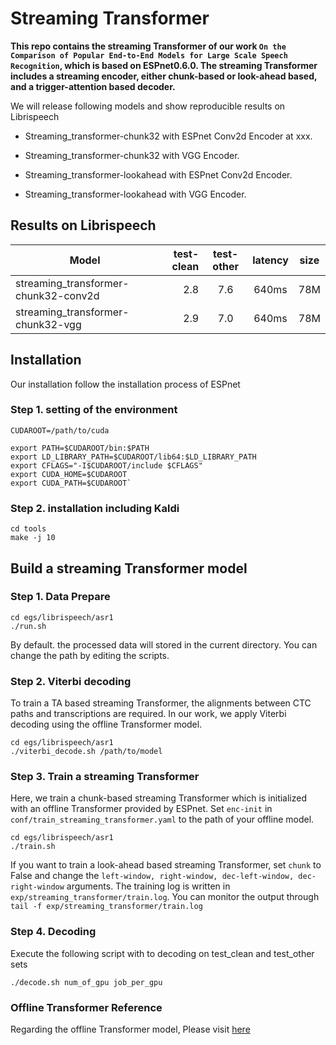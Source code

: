 # Streaming Transformer
**This repo contains the streaming Transformer of our work ``On the Comparison of Popular End-to-End Models for Large Scale Speech Recognition``, which is based on ESPnet0.6.0. The streaming Transformer includes a streaming encoder, either chunk-based or look-ahead based, and a trigger-attention based decoder.**

We will release following models and show reproducible results on Librispeech

* Streaming_transformer-chunk32 with ESPnet Conv2d Encoder at xxx.

*  Streaming_transformer-chunk32 with VGG Encoder.

*  Streaming_transformer-lookahead with ESPnet Conv2d Encoder.

*  Streaming_transformer-lookahead with VGG Encoder.

## Results on Librispeech
| Model        | test-clean   |  test-other  |latency  |size  |
| --------   | -----:  | :----:  |:----:  |:----:  |
| streaming_transformer-chunk32-conv2d     | 2.8   |   7.6    | 640ms  | 78M |
| streaming_transformer-chunk32-vgg	| 2.9 | 7.0 | 640ms | 78M |




## Installation
Our installation follow the installation process of ESPnet
### Step 1. setting of the environment
    CUDAROOT=/path/to/cuda
    
    export PATH=$CUDAROOT/bin:$PATH
    export LD_LIBRARY_PATH=$CUDAROOT/lib64:$LD_LIBRARY_PATH
    export CFLAGS="-I$CUDAROOT/include $CFLAGS"
    export CUDA_HOME=$CUDAROOT
    export CUDA_PATH=$CUDAROOT`
### Step 2. installation including Kaldi
    cd tools
    make -j 10
    
## Build a streaming Transformer model
### Step 1. Data Prepare
    cd egs/librispeech/asr1
    ./run.sh 
By default. the processed data will stored in the current directory. You can change the path by editing the scripts.
### Step 2. Viterbi decoding
To train a TA based streaming Transformer, the alignments between CTC paths and transcriptions are required. In our work, we apply Viterbi decoding using the offline Transformer model.

    cd egs/librispeech/asr1
    ./viterbi_decode.sh /path/to/model


### Step 3. Train a streaming Transformer
Here, we train a chunk-based streaming Transformer which is initialized with an offline Transformer provided by ESPnet. Set `enc-init` in `conf/train_streaming_transformer.yaml` to the path of your offline model.

	cd egs/librispeech/asr1
	./train.sh

If you want to train a look-ahead based streaming Transformer, set `chunk` to False and change the `left-window, right-window, dec-left-window, dec-right-window` arguments. The training log is written in `exp/streaming_transformer/train.log`. You can monitor the output through `tail -f exp/streaming_transformer/train.log`

### Step 4. Decoding
Execute the following script with to decoding on test_clean and test_other sets

	./decode.sh num_of_gpu job_per_gpu

### Offline Transformer Reference
Regarding the offline Transformer model, Please visit [here](https://github.com/MarkWuNLP/SemanticMask)

